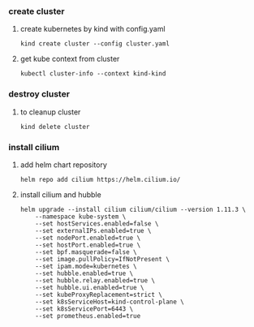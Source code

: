 ### create cluster
1. create kubernetes by kind with config.yaml 
    ```
    kind create cluster --config cluster.yaml
    ```
2. get kube context from cluster
    ```
    kubectl cluster-info --context kind-kind
    ```

### destroy cluster
1. to cleanup cluster
    ```
    kind delete cluster
    ```


### install cilium 
1. add helm chart repository
    ```
    helm repo add cilium https://helm.cilium.io/
    ```
2. install cilium and hubble
    ```
    helm upgrade --install cilium cilium/cilium --version 1.11.3 \
        --namespace kube-system \
        --set hostServices.enabled=false \
        --set externalIPs.enabled=true \
        --set nodePort.enabled=true \
        --set hostPort.enabled=true \
        --set bpf.masquerade=false \
        --set image.pullPolicy=IfNotPresent \
        --set ipam.mode=kubernetes \
        --set hubble.enabled=true \
        --set hubble.relay.enabled=true \
        --set hubble.ui.enabled=true \
        --set kubeProxyReplacement=strict \
        --set k8sServiceHost=kind-control-plane \
        --set k8sServicePort=6443 \
        --set prometheus.enabled=true
    ```
